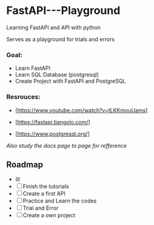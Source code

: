 # FastAPI---Playground

Learning FastAPI and API with python 

Serves as a playground for trials and errors

 ### Goal: 
 * Learn FastAPI
 * Learn SQL Database (postgresql)
 * Create Project with FastAPI and PostgreSQL

### Resrouces:

* [https://www.youtube.com/watch?v=tLKKmouUams]

* [https://fastapi.tiangolo.com/]

* [https://www.postgresql.org/]

_Also study the docs page to page for refference_

## Roadmap

- [x] 
- [ ] Finish the tutorials
- [ ] Create a first API
- [ ] Practice and Learn the codes
- [ ] Trial and Error
- [ ] Create a own project
